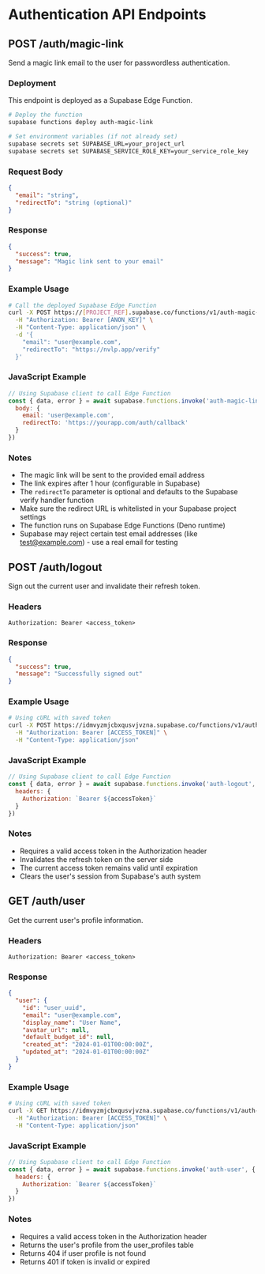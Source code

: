 # Authentication API Endpoints

## POST /auth/magic-link

Send a magic link email to the user for passwordless authentication.

### Deployment

This endpoint is deployed as a Supabase Edge Function.

```bash
# Deploy the function
supabase functions deploy auth-magic-link

# Set environment variables (if not already set)
supabase secrets set SUPABASE_URL=your_project_url
supabase secrets set SUPABASE_SERVICE_ROLE_KEY=your_service_role_key
```

### Request Body

```json
{
  "email": "string",
  "redirectTo": "string (optional)"
}
```

### Response

```json
{
  "success": true,
  "message": "Magic link sent to your email"
}
```

### Example Usage

```bash
# Call the deployed Supabase Edge Function
curl -X POST https://[PROJECT_REF].supabase.co/functions/v1/auth-magic-link \
  -H "Authorization: Bearer [ANON_KEY]" \
  -H "Content-Type: application/json" \
  -d '{
    "email": "user@example.com",
    "redirectTo": "https://nvlp.app/verify"
  }'
```

### JavaScript Example

```javascript
// Using Supabase client to call Edge Function
const { data, error } = await supabase.functions.invoke('auth-magic-link', {
  body: {
    email: 'user@example.com',
    redirectTo: 'https://yourapp.com/auth/callback'
  }
})
```

### Notes

- The magic link will be sent to the provided email address
- The link expires after 1 hour (configurable in Supabase)
- The `redirectTo` parameter is optional and defaults to the Supabase verify handler function
- Make sure the redirect URL is whitelisted in your Supabase project settings
- The function runs on Supabase Edge Functions (Deno runtime)
- Supabase may reject certain test email addresses (like test@example.com) - use a real email for testing

## POST /auth/logout

Sign out the current user and invalidate their refresh token.

### Headers

```
Authorization: Bearer <access_token>
```

### Response

```json
{
  "success": true,
  "message": "Successfully signed out"
}
```

### Example Usage

```bash
# Using cURL with saved token
curl -X POST https://idmvyzmjcbxqusvjvzna.supabase.co/functions/v1/auth-logout \
  -H "Authorization: Bearer [ACCESS_TOKEN]" \
  -H "Content-Type: application/json"
```

### JavaScript Example

```javascript
// Using Supabase client to call Edge Function
const { data, error } = await supabase.functions.invoke('auth-logout', {
  headers: {
    Authorization: `Bearer ${accessToken}`
  }
})
```

### Notes

- Requires a valid access token in the Authorization header
- Invalidates the refresh token on the server side
- The current access token remains valid until expiration
- Clears the user's session from Supabase's auth system

## GET /auth/user

Get the current user's profile information.

### Headers

```
Authorization: Bearer <access_token>
```

### Response

```json
{
  "user": {
    "id": "user_uuid",
    "email": "user@example.com",
    "display_name": "User Name",
    "avatar_url": null,
    "default_budget_id": null,
    "created_at": "2024-01-01T00:00:00Z",
    "updated_at": "2024-01-01T00:00:00Z"
  }
}
```

### Example Usage

```bash
# Using cURL with saved token
curl -X GET https://idmvyzmjcbxqusvjvzna.supabase.co/functions/v1/auth-user \
  -H "Authorization: Bearer [ACCESS_TOKEN]" \
  -H "Content-Type: application/json"
```

### JavaScript Example

```javascript
// Using Supabase client to call Edge Function
const { data, error } = await supabase.functions.invoke('auth-user', {
  headers: {
    Authorization: `Bearer ${accessToken}`
  }
})
```

### Notes

- Requires a valid access token in the Authorization header
- Returns the user's profile from the user_profiles table
- Returns 404 if user profile is not found
- Returns 401 if token is invalid or expired